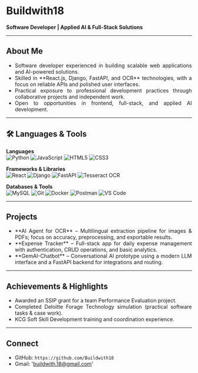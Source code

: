 # Buildwith18

**Software Developer | Applied AI & Full-Stack Solutions**

---

## About Me

- <div align="justify">Software developer experienced in building scalable web applications and AI-powered solutions.</div>  
- <div align="justify">Skilled in **React.js, Django, FastAPI, and OCR** technologies, with a focus on reliable APIs and polished user interfaces.</div>  
- <div align="justify">Practical exposure to professional development practices through collaborative projects and independent work.</div>  
- <div align="justify">Open to opportunities in frontend, full-stack, and applied AI development.</div>

---

## 🛠️ Languages & Tools

**Languages**  
![Python](https://img.shields.io/badge/-Python-black?style=flat-square&logo=python) ![JavaScript](https://img.shields.io/badge/-JavaScript-black?style=flat-square&logo=javascript) ![HTML5](https://img.shields.io/badge/-HTML5-orange?style=flat-square&logo=html5) ![CSS3](https://img.shields.io/badge/-CSS3-blue?style=flat-square&logo=css3)

**Frameworks & Libraries**  
![React](https://img.shields.io/badge/-React-blue?style=flat-square&logo=react) ![Django](https://img.shields.io/badge/-Django-green?style=flat-square&logo=django) ![FastAPI](https://img.shields.io/badge/-FastAPI-blue?style=flat-square&logo=fastapi) ![Tesseract OCR](https://img.shields.io/badge/-Tesseract-black?style=flat-square)

**Databases & Tools**  
![MySQL](https://img.shields.io/badge/-MySQL-blue?style=flat-square&logo=mysql) ![Git](https://img.shields.io/badge/-Git-black?style=flat-square&logo=git) ![Docker](https://img.shields.io/badge/-Docker-blue?style=flat-square&logo=docker) ![Postman](https://img.shields.io/badge/-Postman-orange?style=flat-square&logo=postman) ![VS Code](https://img.shields.io/badge/-VS%20Code-0078d7?style=flat-square&logo=visual-studio-code)

---

## Projects

- <div align="justify">**AI Agent for OCR** – Multilingual extraction pipeline for images & PDFs; focus on accuracy, preprocessing, and exportable results.</div>  
- <div align="justify">**Expense Tracker** – Full-stack app for daily expense management with authentication, CRUD operations, and basic analytics.</div>  
- <div align="justify">**GemAI-Chatbot** – Conversational AI prototype using a modern LLM interface and a FastAPI backend for integrations and routing.</div>

---

## Achievements & Highlights

- <div align="justify">Awarded an SSIP grant for a team Performance Evaluation project.</div>  
- <div align="justify">Completed Deloitte Forage Technology simulation (practical software tasks & case work).</div>  
- <div align="justify">KCG Soft Skill Development training and coordination experience.</div>

---

## Connect

- GitHub: `https://github.com/Buildwith18`  
- Gmail: 'buildwith.18@gmail.com'
